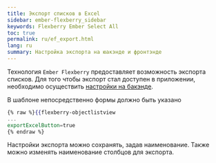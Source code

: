 ```yaml
---
title: Экспорт списков в Excel
sidebar: ember-flexberry_sidebar
keywords: Flexberry Ember Select All
toc: true
permalink: ru/ef_export.html
lang: ru
summary: Настройка экспорта на юакэнде и фронтэнде
---
```


Технология `Ember Flexberry` предоставляет возможность экспорта списков. Для того чтобы экспорт стал доступен в приложении, необходимо осуществить [настройки на бакэнде](fan_odata-export-to-excel.html).

В шаблоне непосредственно формы должно быть указано

```hbs
{% raw %}{{flexberry-objectlistview
...
exportExcelButton=true
{% endraw %}
```

Настройки экспорта можно сохранять, задав наименование. Также можно изменять наименование столбцов для экспорта.